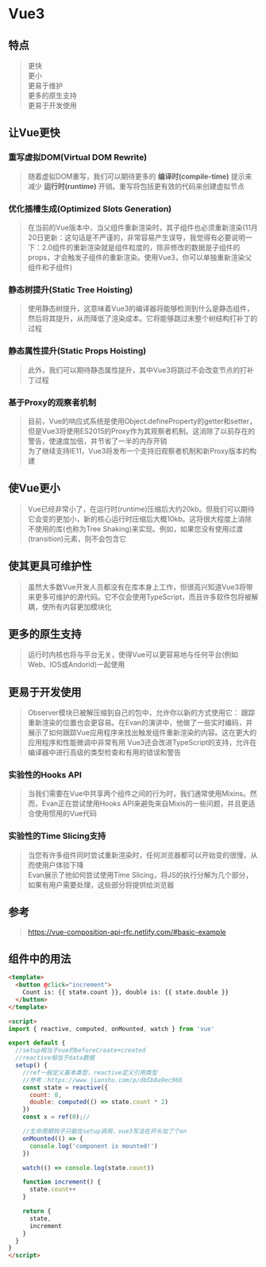 # Vue3

## 特点

> 更快  
> 更小  
> 更易于维护  
> 更多的原生支持  
> 更易于开发使用  

## 让Vue更快

### 重写虚拟DOM(Virtual DOM Rewrite)

> 随着虚拟DOM重写，我们可以期待更多的 **编译时(compile-time)** 提示来减少 **运行时(runtime)** 开销。重写将包括更有效的代码来创建虚拟节点

### 优化插槽生成(Optimized Slots Generation)

> 在当前的Vue版本中，当父组件重新渲染时，其子组件也必须重新渲染(11月20日更新：这句话是不严谨的，非常容易产生误导，我觉得有必要说明一下：2.0组件的重新渲染就是组件粒度的，除非修改的数据是子组件的props，才会触发子组件的重新渲染。使用Vue3，你可以单独重新渲染父组件和子组件)

### 静态树提升(Static Tree Hoisting)

> 使用静态树提升，这意味着Vue3的编译器将能够检测到什么是静态组件，然后将其提升，从而降低了渲染成本。它将能够跳过未整个树结构打补丁的过程

### 静态属性提升(Static Props Hoisting)

> 此外，我们可以期待静态属性提升，其中Vue3将跳过不会改变节点的打补丁过程

### 基于Proxy的观察者机制

> 目前，Vue的响应式系统是使用Object.defineProperty的getter和setter，但是Vue3将使用ES2015的Proxy作为其观察者机制。这消除了以前存在的警告，使速度加倍，并节省了一半的内存开销  
> 为了继续支持IE11，Vue3将发布一个支持旧观察者机制和新Proxy版本的构建

## 使Vue更小

> Vue已经非常小了，在运行时(runtime)压缩后大约20kb。但我们可以期待它会变的更加小，新的核心运行时压缩后大概10kb。这将很大程度上消除不使用的库(也称为Tree Shaking)来实现。例如，如果您没有使用过渡(transition)元素，则不会包含它

## 使其更具可维护性

> 虽然大多数Vue开发人员都没有在库本身上工作，但很高兴知道Vue3将带来更多可维护的源代码。它不仅会使用TypeScript，而且许多软件包将被解耦，使所有内容更加模块化

## 更多的原生支持

> 运行时内核也将与平台无关，使得Vue可以更容易地与任何平台(例如Web、IOS或Andorid)一起使用

## 更易于开发使用

> Observer模块已被解压缩到自己的包中，允许你以新的方式使用它：
  > 跟踪重新渲染的位置也会更容易。在Evan的演讲中，他做了一些实时编码，并展示了如何跟踪Vue应用程序来找出触发组件重新渲染的内容。这在更大的应用程序和性能微调中非常有用
  > Vue3还会改进TypeScript的支持，允许在编译器中进行高级的类型检查和有用的错误和警告

### 实验性的Hooks API

> 当我们需要在Vue中共享两个组件之间的行为时，我们通常使用Mixins。然而，Evan正在尝试使用Hooks API来避免来自Mixis的一些问题，并且更适合使用惯用的Vue代码

### 实验性的Time Slicing支持

> 当您有许多组件同时尝试重新渲染时，任何浏览器都可以开始变的很慢，从而使用户体验下降  
> Evan展示了他如何尝试使用Time Slicing，将JS的执行分解为几个部分，如果有用户需要处理，这些部分将提供给浏览器

## 参考

> https://vue-composition-api-rfc.netlify.com/#basic-example

## 组件中的用法

```html
<template>
  <button @click="increment">
    Count is: {{ state.count }}, double is: {{ state.double }}
  </button>
</template>

<script>
import { reactive, computed, onMounted, watch } from 'vue'

export default {
  //setup相当于vue的beforeCreate+created
  //reactive相当于data数据
  setup() {
    //ref一般定义基本类型，reactive定义引用类型
    //参考：https://www.jianshu.com/p/db5b8a9ec966
    const state = reactive({
      count: 0,
      double: computed(() => state.count * 2)
    })
    const x = ref(0);//

    //生命周期钩子只能在setup调用，vue3写法在开头加了个on
    onMounted(() => {
      console.log('component is mounted!')
    })

    watch(() => console.log(state.count))

    function increment() {
      state.count++
    }

    return {
      state,
      increment
    }
  }
}
</script>

```
